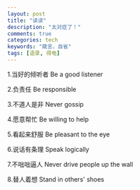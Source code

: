 ```yaml
---
layout: post
title: "读读"
description: "太对症了！"
comments: true
categories: tech
keywords: "箴言，自省"
tags: [语录, 得电]
---
```

1.当好的倾听者 Be a good listener

 
2.负责任 Be responsible

 
3.不道人是非 Never gossip

 
4.愿意帮忙 Be willing to help

 
5.看起来舒服 Be pleasant to the eye


6.说话有条理 Speak logically

 
7.不咄咄逼人 Never drive people up the wall
 
8.替人着想 Stand in others' shoes
    
